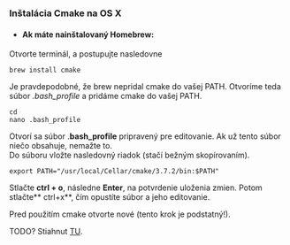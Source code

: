 ### Inštalácia Cmake na OS X

* #### Ak máte nainštalovaný Homebrew:

Otvorte terminál, a postupujte nasledovne

```termnal
brew install cmake
```
Je pravdepodobné, že brew nepridal cmake do vašej PATH. Otvoríme teda súbor _.bash_profile_ a pridáme cmake do vašej PATH.

```terminal
cd
nano .bash_profile
```


Otvorí sa súbor .**bash\_profile** pripravený pre editovanie. Ak už tento súbor niečo obsahuje, nemažte to.  
Do súboru vložte nasledovný riadok \(stačí bežným skopírovaním\).

```terminal
export PATH="/usr/local/Cellar/cmake/3.7.2/bin:$PATH"
```


Stlačte **ctrl + o**, následne **Enter**,  na potvrdenie uloženia zmien. Potom stlačte** ctrl+x**, čím opustíte súbor a jeho editovanie.

Pred použitím cmake otvorte nové \(tento krok je podstatný!\).  



TODO?
Stiahnut [TU](https://cmake.org/download/).
